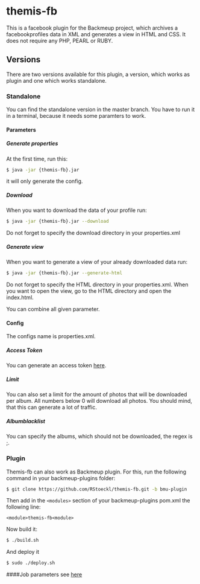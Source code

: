 # themis-fb
This is a facebook plugin for the Backmeup project, which archives a facebookprofiles data in XML and generates a view in HTML and CSS. It does not require any PHP, PEARL or RUBY.
## Versions
There are two versions available for this plugin, a version, which works as plugin and one which works standalone.
### Standalone
You can find the standalone version in the master branch. You have to run it in a terminal, because it needs some paramters to work.
#### Parameters
##### Generate properties
At the first time, run this:
```sh
$ java -jar {themis-fb}.jar
```
it will only generate the config. 
##### Download
When you want to download the data of your profile run:
```sh
$ java -jar {themis-fb}.jar --download
```
Do not forget to specify the download directory in your properties.xml
##### Generate view
When you want to generate a view of your already downloaded data run:
```sh
$ java -jar {themis-fb}.jar --generate-html
```
Do not forget to specify the HTML directory in your properties.xml. When you want to open the view, go to the HTML directory and open the index.html.

You can combine all given parameter.
#### Config
The configs name is properties.xml.
##### Access Token
You can generate an access token [here](https://developers.facebook.com/tools/explorer).
##### Limit
You can also set a limit for the amount of photos that will be downloaded per album. All numbers below 0 will download all photos. You should mind, that this can generate a lot of traffic.
##### Albumblacklist
You can specify the albums, which should not be downloaded, the regex is ;.
### Plugin
Themis-fb can also work as Backmeup plugin. For this, run the following command in your backmeup-plugins folder:
```sh
$ git clone https://github.com/RStoeckl/themis-fb.git -b bmu-plugin
```
Then add in the ```<modules>``` section of your backmeup-plugins pom.xml the following line:
```
<module>themis-fb<module>
```
Now build it:
```sh
$ ./build.sh
```
And deploy it
```sh
$ sudo ./deploy.sh
```
####Job parameters
see [here](####config)
